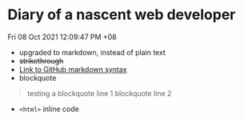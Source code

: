 # Diary of a nascent web developer

Fri 08 Oct 2021 12:09:47 PM +08
* upgraded to markdown, instead of plain text
* ~~strikethrough~~
* [Link to GitHub markdown syntax](https://guides.github.com/features/mastering-markdown/#syntax)
* blockquote
>testing a blockquote line 1
>blockquote line 2
* `<html>` inline code


